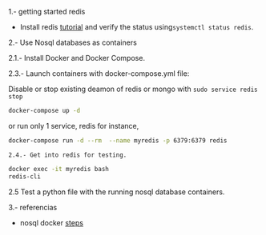 1.- getting started redis

* Install redis [tutorial](https://redis.io/docs/getting-started/installation/install-redis-on-linux/) and verify the status using`systemctl status redis`.

2.-  Use Nosql databases as containers

2.1.- Install Docker and Docker Compose.

2.3.- Launch containers with docker-compose.yml file:

Disable or stop existing deamon of redis or mongo with `sudo service redis stop`

```bash
docker-compose up -d
```

or run only 1 service, redis for instance,

```bash
docker-compose run -d --rm  --name myredis -p 6379:6379 redis
```

```
2.4.- Get into redis for testing.
```


```bash
docker exec -it myredis bash
redis-cli
```

2.5 Test a python file with the running nosql database containers.

3.- referencias

* nosql docker  [steps](https://gist.github.com/andfanilo/fa2ec0577868014878a5079c276221ac)
